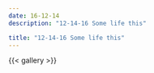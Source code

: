 ```yaml
---
date: 16-12-14
description: "12-14-16 Some life this"

title: "12-14-16 Some life this"
---
```

{{< gallery >}}
